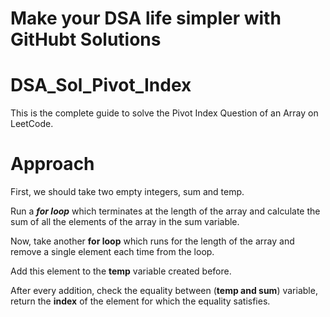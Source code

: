 # Make your DSA life simpler with GitHubt Solutions
# DSA_Sol_Pivot_Index
This is the complete guide to solve the Pivot Index Question of an Array on LeetCode.
# Approach
First, we should take two empty integers, sum and temp.

Run a _**for loop**_ which terminates at the length of the array and calculate the sum of all the elements of the array in the sum variable.

Now, take another **for loop** which runs for the length of the array and remove a single element each time from the loop.

Add this element to the **temp** variable created before.

After every addition, check the equality between (**temp and sum**) variable, return the **index** of the element for which the equality satisfies.
